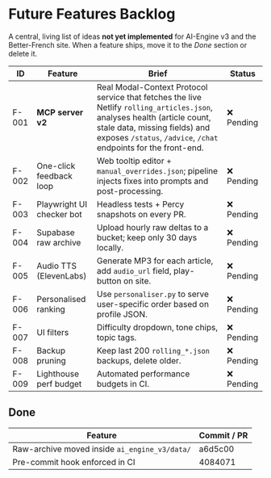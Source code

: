 # Future Features Backlog

A central, living list of ideas **not yet implemented** for AI-Engine v3 and the Better-French site.  When a feature ships, move it to the _Done_ section or delete it.

| ID | Feature | Brief | Status |
|----|---------|-------|--------|
| F-001 | **MCP server v2** | Real Modal-Context Protocol service that fetches the live Netlify `rolling_articles.json`, analyses health (article count, stale data, missing fields) and exposes `/status`, `/advice`, `/chat` endpoints for the front-end. | ❌ Pending |
| F-002 | One-click feedback loop | Web tooltip editor + `manual_overrides.json`; pipeline injects fixes into prompts and post-processing. | ❌ Pending |
| F-003 | Playwright UI checker bot | Headless tests + Percy snapshots on every PR. | ❌ Pending |
| F-004 | Supabase raw archive | Upload hourly raw deltas to a bucket; keep only 30 days locally. | ❌ Pending |
| F-005 | Audio TTS (ElevenLabs) | Generate MP3 for each article, add `audio_url` field, play-button on site. | ❌ Pending |
| F-006 | Personalised ranking | Use `personaliser.py` to serve user-specific order based on profile JSON. | ❌ Pending |
| F-007 | UI filters | Difficulty dropdown, tone chips, topic tags. | ❌ Pending |
| F-008 | Backup pruning | Keep last 200 `rolling_*.json` backups, delete older. | ❌ Pending |
| F-009 | Lighthouse perf budget | Automated performance budgets in CI. | ❌ Pending |

## Done

| Feature | Commit / PR |
|---------|-------------|
| Raw-archive moved inside `ai_engine_v3/data/` | a6d5c00 |
| Pre-commit hook enforced in CI | 4084071 | 